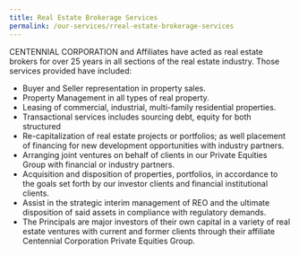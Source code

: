 ```yaml
---
title: Real Estate Brokerage Services
permalink: /our-services/rreal-estate-brokerage-services
---
```



CENTENNIAL CORPORATION and Affiliates have acted as real estate brokers for over 25 years in all sections of the real estate industry.   Those services provided have included:

* Buyer and Seller representation in property sales.
* Property Management in all types of real property.
* Leasing of commercial, industrial, multi-family residential properties.
* Transactional services includes sourcing debt, equity for both structured
* Re-capitalization of real estate projects or portfolios; as well placement of financing for new development opportunities with industry partners.
* Arranging joint ventures on behalf of clients in our Private Equities Group with financial or industry partners.
* Acquisition and disposition of properties, portfolios, in accordance to the goals set forth by our investor clients and financial institutional clients.
* Assist in the strategic interim management of REO and the ultimate disposition of said assets in compliance with regulatory demands.
* The Principals are major investors of their own capital in a variety of real estate ventures with current and former clients through their affiliate Centennial Corporation Private Equities Group.